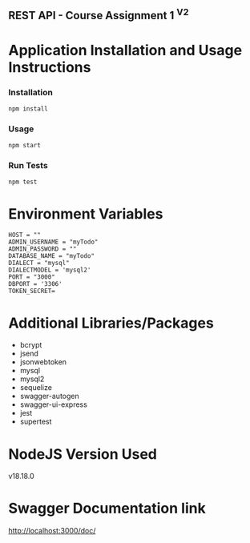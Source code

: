 ## REST API - Course Assignment 1 <sup>V2</sup>

# Application Installation and Usage Instructions

### Installation

```
npm install
```

### Usage

```
npm start
```

### Run Tests

```
npm test
```

# Environment Variables

```
HOST = ""
ADMIN_USERNAME = "myTodo"
ADMIN_PASSWORD = ""
DATABASE_NAME = "myTodo"
DIALECT = "mysql"
DIALECTMODEL = 'mysql2'
PORT = "3000"
DBPORT = '3306'
TOKEN_SECRET=
```

# Additional Libraries/Packages

- bcrypt
- jsend
- jsonwebtoken
- mysql
- mysql2
- sequelize
- swagger-autogen
- swagger-ui-express
- jest
- supertest

# NodeJS Version Used

v18.18.0

# Swagger Documentation link

[http://localhost:3000/doc/](http://localhost:3000/doc/)
